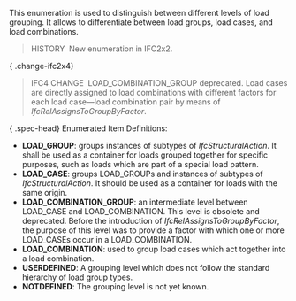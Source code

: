 ﻿This enumeration is used to distinguish between different levels of load grouping. It allows to differentiate between load groups, load cases, and load combinations.

> HISTORY&nbsp; New enumeration in IFC2x2.

{ .change-ifc2x4}
> IFC4 CHANGE&nbsp; LOAD_COMBINATION_GROUP deprecated. Load cases are directly assigned to load combinations with different factors for each load case&mdash;load combination pair by means of _IfcRelAssignsToGroupByFactor_.

{ .spec-head}
Enumerated Item Definitions:

* **LOAD_GROUP**: groups instances of subtypes of _IfcStructuralAction_. It shall be used as a container for loads grouped together for specific purposes, such as loads which are part of a special load pattern.
* **LOAD_CASE**: groups LOAD_GROUPs and instances of subtypes of _IfcStructuralAction_. It should be used as a container for loads with the same origin.
* **LOAD_COMBINATION_GROUP**: an intermediate level between LOAD_CASE and LOAD_COMBINATION. This level is obsolete and deprecated. Before the introduction of _IfcRelAssignsToGroupByFactor_, the purpose of this level was to provide a factor with which one or more LOAD_CASEs occur in a LOAD_COMBINATION. 
* **LOAD_COMBINATION**: used to group load cases which act together into a load combination.
* **USERDEFINED**: A grouping level which does not follow the standard hierarchy of load group types.
* **NOTDEFINED**: The grouping level is not yet known.
